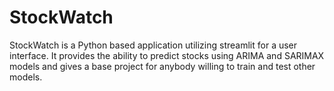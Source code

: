 # StockWatch
StockWatch is a Python based application utilizing streamlit for a user interface. It provides the ability to predict stocks using ARIMA and SARIMAX models and gives a base project for anybody willing to train and test other models.
